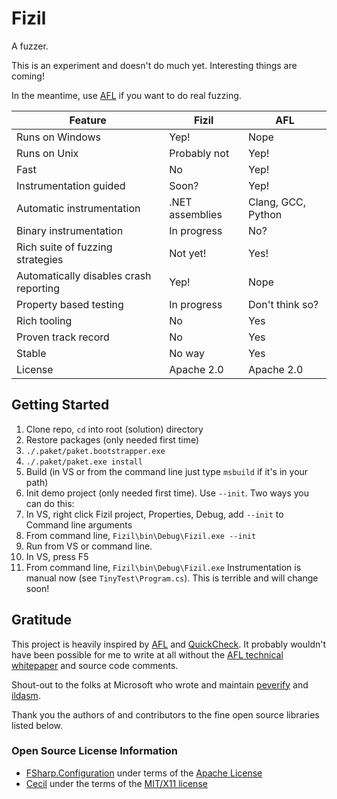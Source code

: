 # Fizil
A fuzzer. 

This is an experiment and doesn't do much yet. Interesting things are coming!

In the meantime, use [AFL](http://lcamtuf.coredump.cx/afl/) if you want to do real fuzzing.

| Feature                                | Fizil           | AFL                |
|----------------------------------------|-----------------|--------------------|
| Runs on Windows                        | Yep!            | Nope               |
| Runs on Unix                           | Probably not    | Yep!               |
| Fast                                   | No              | Yep!               |
| Instrumentation guided                 | Soon?           | Yep!               |
| Automatic instrumentation              | .NET assemblies | Clang, GCC, Python |
| Binary instrumentation                 | In progress     | No?                |
| Rich suite of fuzzing strategies       | Not yet!        | Yes!               |
| Automatically disables crash reporting | Yep!            | Nope               |
| Property based testing                 | In progress     | Don't think so?    |
| Rich tooling                           | No              | Yes                |
| Proven track record                    | No              | Yes                |
| Stable                                 | No way          | Yes                |
| License                                | Apache 2.0      | Apache 2.0         |

## Getting Started
1. Clone repo, `cd` into root (solution) directory
2. Restore packages (only needed first time)
  1. `./.paket/paket.bootstrapper.exe` 
  2. `./.paket/paket.exe install`
3. Build (in VS or from the command line just type `msbuild` if it's in your path)
4. Init demo project (only needed first time). Use `--init`. Two ways you can do this:
  1. In VS, right click Fizil project, Properties, Debug, add `--init` to Command line arguments
  2. From command line, `Fizil\bin\Debug\Fizil.exe --init`
5. Run from VS or command line.
  1. In VS, press F5
  2. From command line, `Fizil\bin\Debug\Fizil.exe`
Instrumentation is manual now (see `TinyTest\Program.cs`). This is terrible and will change soon!

## Gratitude

This project is heavily inspired by [AFL](http://lcamtuf.coredump.cx/afl/) and [QuickCheck](http://www.cse.chalmers.se/~rjmh/QuickCheck/manual.html).
It probably wouldn't have been possible for me to write at all without the [AFL technical whitepaper](http://lcamtuf.coredump.cx/afl/technical_details.txt) and source code comments.

Shout-out to the folks at Microsoft who wrote and maintain [peverify](https://msdn.microsoft.com/en-us/library/62bwd2yd.aspx) and [ildasm](https://msdn.microsoft.com/en-us/library/f7dy01k1.aspx).

Thank you the authors of and contributors to the fine open source libraries listed below.

### Open Source License Information
* [FSharp.Configuration](http://fsprojects.github.io/FSharp.Configuration/) under terms of the [Apache License](https://github.com/fsprojects/FSharp.Configuration/blob/master/LICENSE.txt)
* [Cecil](https://github.com/jbevain/cecil) under the terms of the [MIT/X11 license](https://github.com/jbevain/cecil/blob/master/LICENSE.txt)